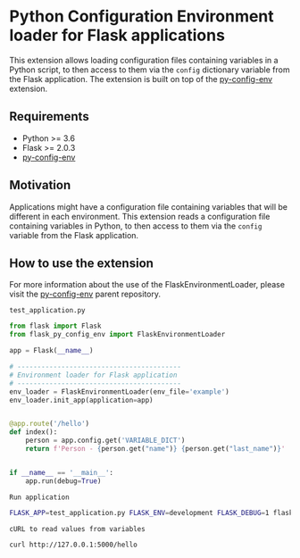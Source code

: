 # Python Configuration Environment loader for Flask applications

This extension allows loading configuration files containing variables in a Python script, to then access to them via
the `config` dictionary variable from the Flask application. The extension is built on top of
the [py-config-env](https://github.com/aaronestrada/flask-py-config-env) extension.

## Requirements

* Python >= 3.6
* Flask >= 2.0.3
* [py-config-env](https://github.com/aaronestrada/py-config-env)

## Motivation

Applications might have a configuration file containing variables that will be different in each environment. This
extension reads a configuration file containing variables in Python, to then access to them via the `config` variable
from the Flask application.

## How to use the extension

For more information about the use of the FlaskEnvironmentLoader, please visit
the [py-config-env](https://github.com/aaronestrada/py-config-env) parent repository.

`test_application.py`

```python
from flask import Flask
from flask_py_config_env import FlaskEnvironmentLoader

app = Flask(__name__)

# -----------------------------------------
# Environment loader for Flask application
# -----------------------------------------
env_loader = FlaskEnvironmentLoader(env_file='example')
env_loader.init_app(application=app)


@app.route('/hello')
def index():
    person = app.config.get('VARIABLE_DICT')
    return f'Person - {person.get("name")} {person.get("last_name")}'


if __name__ == '__main__':
    app.run(debug=True)
```

`Run application`

```bash
FLASK_APP=test_application.py FLASK_ENV=development FLASK_DEBUG=1 flask run
```

`cURL to read values from variables`

```bash
curl http://127.0.0.1:5000/hello
```

